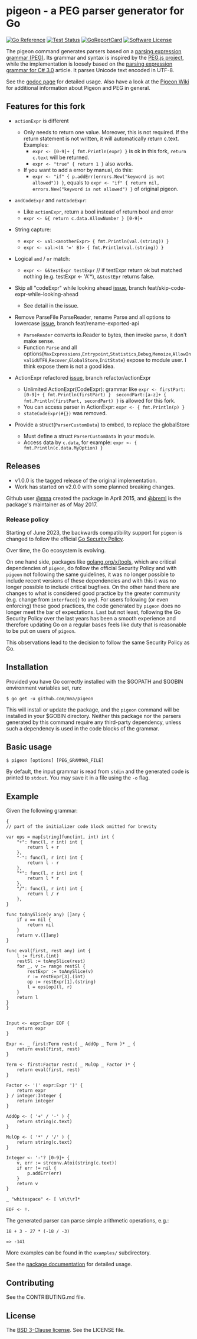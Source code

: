 # pigeon - a PEG parser generator for Go

[![Go Reference](https://pkg.go.dev/badge/github.com/mna/pigeon.svg)](https://pkg.go.dev/github.com/mna/pigeon)
[![Test Status](https://github.com/mna/pigeon/workflows/Go%20Matrix/badge.svg)](https://github.com/mna/pigeon/actions?query=workflow%3AGo%20Matrix)
[![GoReportCard](https://goreportcard.com/badge/github.com/mna/pigeon)](https://goreportcard.com/report/github.com/mna/pigeon)
[![Software License](https://img.shields.io/badge/license-BSD-blue.svg)](LICENSE)

The pigeon command generates parsers based on a [parsing expression grammar (PEG)][0]. Its grammar and syntax is inspired by the [PEG.js project][1], while the implementation is loosely based on the [parsing expression grammar for C# 3.0][2] article. It parses Unicode text encoded in UTF-8.

See the [godoc page][3] for detailed usage. Also have a look at the [Pigeon Wiki](https://github.com/mna/pigeon/wiki) for additional information about Pigeon and PEG in general.

## Features for this fork

* `actionExpr` is different
  * Only needs to return one value. Moreover, this is not required. If the return statement is not written, it will automatically return c.text. Examples:
    * `expr <- [0-9]+ { fmt.Println(expr) }` is ok in this fork, `return c.text` will be returned.
    * `expr <- "true" { return 1 }` also works.
  * If you want to add a error by manual, do this:
    * `expr <- "if" { p.addErr(errors.New("keyword is not allowed")) }`, equals to `expr <- "if" { return nil, errors.New("keyword is not allowed") }` of original pigeon.

* `andCodeExpr` and `notCodeExpr`:
    * Like `actionExpr`, return a bool instead of return bool and error
    * `expr <- &{ return c.data.AllowNumber } [0-9]+`

* String capture:
    * `expr <- val:<anotherExpr> { fmt.Println(val.(string)) }`
    * `expr <- val:<(A '=' B)> { fmt.Println(val.(string)) }`

* Logical `and` / `or` match:
    * `expr <- &&testExpr testExpr` // if testExpr return ok but matched nothing (e.g. testExpr <- 'A'*), `&&testEpr` returns false.

* Skip all "codeExpr" while looking ahead [issue](https://github.com/mna/pigeon/issues/149), branch feat/skip-code-expr-while-looking-ahead

    * See detail in the issue.

* Remove ParseFile ParseReader, rename Parse and all options to lowercase [issue](https://github.com/mna/pigeon/issues/150), branch feat/rename-exported-api

    * `ParseReader` converts io.Reader to bytes, then invoke `parse`, it don't make sense.
    * Function `Parse` and all options(`MaxExpressions`,`Entrypoint`,`Statistics`,`Debug`,`Memoize`,`AllowInvalidUTF8`,`Recover`,`GlobalStore`,`InitState`) expose to module user. I think expose them is not a good idea.

* ActionExpr refactored [issue](https://github.com/mna/pigeon/issues/150), branch refactor/actionExpr

    * Unlimited ActionExpr(CodeExpr): grammar like `expr <- firstPart:[0-9]+ { fmt.Println(firstPart) }  secondPart:[a-z]+ { fmt.Println(firstPart, secondPart) }` is allowed for this fork.
    * You can access parser in ActionExpr: `expr <- { fmt.Println(p) }`
    * `stateCodeExpr(#{})` was removed.

* Provide a struct(`ParserCustomData`) to embed, to replace the globalStore

    * Must define a struct `ParserCustomData` in your module.
    * Access data by `c.data`, for example: `expr <- { fmt.Println(c.data.MyOption) }`

## Releases

* v1.0.0 is the tagged release of the original implementation.
* Work has started on v2.0.0 with some planned breaking changes.

Github user [@mna][6] created the package in April 2015, and [@breml][5] is the package's maintainer as of May 2017.

### Release policy

Starting of June 2023, the backwards compatibility support for `pigeon` is changed to follow the official [Go Security Policy](https://github.com/golang/go/security/policy).

Over time, the Go ecosystem is evolving.

On one hand side, packages like [golang.org/x/tools](https://pkg.go.dev/golang.org/x/tools), which are critical dependencies of `pigeon`, do follow the official Security Policy and with `pigeon` not following the same guidelines, it was no longer possible to include recent versions of these dependencies and with this it was no longer possible to include critical bugfixes.
On the other hand there are changes to what is considered good practice by the greater community (e.g. change from `interface{}` to `any`). For users following (or even enforcing) these good practices, the code generated by `pigeon` does no longer meet the bar of expectations.
Last but not least, following the Go Security Policy over the last years has been a smooth experience and therefore updating Go on a regular bases feels like duty that is reasonable to be put on users of `pigeon`.

This observations lead to the decision to follow the same Security Policy as Go.

## Installation

Provided you have Go correctly installed with the $GOPATH and $GOBIN environment variables set, run:

```
$ go get -u github.com/mna/pigeon
```

This will install or update the package, and the `pigeon` command will be installed in your $GOBIN directory. Neither this package nor the parsers generated by this command require any third-party dependency, unless such a dependency is used in the code blocks of the grammar.

## Basic usage

```
$ pigeon [options] [PEG_GRAMMAR_FILE]
```

By default, the input grammar is read from `stdin` and the generated code is printed to `stdout`. You may save it in a file using the `-o` flag.

## Example

Given the following grammar:

```
{
// part of the initializer code block omitted for brevity

var ops = map[string]func(int, int) int {
    "+": func(l, r int) int {
        return l + r
    },
    "-": func(l, r int) int {
        return l - r
    },
    "*": func(l, r int) int {
        return l * r
    },
    "/": func(l, r int) int {
        return l / r
    },
}

func toAnySlice(v any) []any {
    if v == nil {
        return nil
    }
    return v.([]any)
}

func eval(first, rest any) int {
    l := first.(int)
    restSl := toAnySlice(rest)
    for _, v := range restSl {
        restExpr := toAnySlice(v)
        r := restExpr[3].(int)
        op := restExpr[1].(string)
        l = ops[op](l, r)
    }
    return l
}
}


Input <- expr:Expr EOF {
    return expr
}

Expr <- _ first:Term rest:( _ AddOp _ Term )* _ {
    return eval(first, rest)
}

Term <- first:Factor rest:( _ MulOp _ Factor )* {
    return eval(first, rest)
}

Factor <- '(' expr:Expr ')' {
    return expr
} / integer:Integer {
    return integer
}

AddOp <- ( '+' / '-' ) {
    return string(c.text)
}

MulOp <- ( '*' / '/' ) {
    return string(c.text)
}

Integer <- '-'? [0-9]+ {
    v, err := strconv.Atoi(string(c.text))
    if err != nil {
        p.addErr(err)
    }
    return v
}

_ "whitespace" <- [ \n\t\r]*

EOF <- !.
```

The generated parser can parse simple arithmetic operations, e.g.:

```
18 + 3 - 27 * (-18 / -3)

=> -141
```

More examples can be found in the `examples/` subdirectory.

See the [package documentation][3] for detailed usage.

## Contributing

See the CONTRIBUTING.md file.

## License

The [BSD 3-Clause license][4]. See the LICENSE file.

[0]: http://en.wikipedia.org/wiki/Parsing_expression_grammar
[1]: http://pegjs.org/
[2]: http://www.codeproject.com/Articles/29713/Parsing-Expression-Grammar-Support-for-C-Part
[3]: https://pkg.go.dev/github.com/mna/pigeon
[4]: http://opensource.org/licenses/BSD-3-Clause
[5]: https://github.com/breml
[6]: https://github.com/mna
